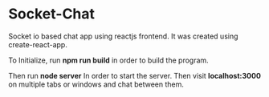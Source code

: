 # Socket-Chat

Socket io based chat app using reactjs frontend. It was created using create-react-app.


To Initialize, run
**npm run build**
in order to build the program.

Then run
**node server**
In order to start the server. Then visit **localhost:3000** on multiple tabs or windows and chat between them.